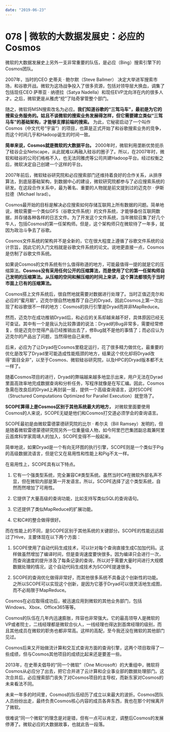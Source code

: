 ```yaml
---
date: "2019-06-23"
---  
```

      
# 078 | 微软的大数据发展史：必应的Cosmos
微软的大数据发展史上另外一支非常重要的队伍，是必应（Bing）搜索引擎下的Cosmos团队。

2007年，当时的CEO 史蒂夫 · 鲍尔默（Steve Ballmer） 决定大举进军搜索市场，和谷歌开战。微软为这场战争投入了很多资源，包括对领导层大换血，调集了包括现任CEO 萨蒂亚 · 纳德拉（Satya Nadella）和现任EVP沈向洋在内的很多人才。之后，微软更是从雅虎“挖”了陆奇掌管整个部门。

随之，微软将MSN搜索改名为必应。**我们知道谷歌的“三驾马车”，最初是为它的搜索业务服务的。姑且不谈微软的搜索业务发展得怎样，但它需要建立类似“三驾马车”的基础架构，才能够支撑前端的搜索。** 为此，它秘密启动了一个叫作Cosmos（中文代号“宇宙”）的项目，也算是正式开始了和谷歌搜索业务的竞争，而这个时间几乎和Hadoop诞生的时间一致。

<!-- [[[read_end]]] -->

**简单来说，Cosmos就是微软的大数据平台。** 2000年时，微软利用垄断优势扼杀了硅谷企业Netscape，从此就难以再融入硅谷的圈子了。所以，在2007年时，微软和硅谷的公司们格格不入，也无法同雅虎等公司共建Hadoop平台。经过权衡之后，微软决定自己创建一个这样的平台。

2007年前后，微软硅谷研究院和必应搜索部门还维持着良好的合作关系，从排序算法，到底层基础架构，到数据中心的建设，微软研究院都参与了必应搜索系统的研发。在这段合作关系中，最为著名、重要的人物就是前文提到过的迈克尔 · 伊斯拉德（Michael Israd）。

Cosmos最开始的目标是解决必应搜索如何存储互联网上所有数据的问题。简单地说，微软需要一个类似GFS（谷歌文件系统）的文件系统，才能够备份互联网数据，并存储各种各样的日志文件。为了开发这个文件系统，当年微软召集了好几个牛人，包括Cosmos的第一任架构师。但是，这个架构师只在微软待了一年多，就因为政治斗争去了谷歌。

Cosmos文件系统的架构并不是全新的，它在很大程度上遵循了谷歌文件系统的设计宗旨，因此它的入门文档就是谷歌文件系统的论文。说地更直接一点，Cosmos是仿制了谷歌文件系统。

如果说Cosmos的文件系统有什么值得称道的地方，可能最值得一提的就是它的压缩算法。**Cosmos没有采用任何公开的压缩算法，而是使用了它的第一任架构师自己发明的压缩算法。从压缩的空间和解压缩的时间上来讲，这个算法都领先于当时市面上已有的压缩算法。**

Cosmos搭上文件系统后，很自然地就需要对数据进行处理了。当时正值迈克尔和必应的“蜜月期”，迈克尔很自然地推荐了自己的Dryad，因此Cosmos上第一次出现了和谷歌很不一样的地方：Cosmos的执行引擎是Dryad而并非MapReduce。

然而，迈克尔在成功推销Dryad后，和必应的关系却越来越不好，具体原因已经无可查证。其中有一个是我认为比较靠谱的说法：Dryad的Bug非常多，需要经常修复，但是迈克尔觉得产品已经推销出去了，修Bug就不是他的事情了；而必应认为迈克尔的产品出了问题，当然得他自己来修。

后来，必应为了让Dryad在Cosmos里稳定运行，花了很多精力做优化，最重要的优化是改写了Dryad里可能造成性能瓶颈的地方，结果这个优化却将Dryad改得“面目全非”，以至于Cosmos、微软硅谷研究院，以及HPC的Dryad版本都不太一样了。

随着Cosmos项目的进行，Dryad的弊端越来越多地显示出来，用户无法在Dyrad里面高效率地完成数据查询和分析任务，写程序就像是在写汇编。因此，Cosmos急需在改良后的Dryad上再封装一层，提供一个高级查询语言，这时SCOPE（Structured Computations Optimized for Parallel Execution）就登场了。

**SCOPE算得上是Cosmos区别于其他系统最大的地方，** 对微软里面要使用Cosmos的人来说，SCOPE无疑是他们和Cosmos打交道必须学会的查询语言。

SCOPE最初是由微软雷德蒙德研究院的比尔 · 希尔夫（Bill Ramsey）发明的，但是随着微软雷德蒙德研究院另外一位重量级人物，如今阿里巴巴集团副总裁兼阿里云首席科学家周靖人的加入，SCOPE变得不一般起来。

简单地说，如果Dryad是一个有向无环图的执行引擎，SCOPE则是一个类似于Pig的高级数据流语言，但是它又在易用性和性能上和Pig不太一样。

在易用性上，SCOPE具有以下特点。

1.  它有一个强类型系统，完全兼容C#类型系统。虽然当时C#在微软外部名声不显，但在微软内部是第一开发语言。所以，SCOPE选择了这个类型系统，自然而然增加了可用性。

2.  它提供了大量高级的查询功能，比如支持写类似SQL的查询语句。

3.  它还提供了类似MapReduce的扩展功能。

4.  它和C#的整合做得很好。

而在性能上的不同，是SCOPE区别于其他系统的关键部分。SCOPE的性能远远超过了Hive，主要体现在以下两个方面：

1.  SCOPE使用了自动代码生成技术，可以针对每个查询直接生成C加加代码。这样做虽然增加了编译时间，但是查询速度要快很多。因为编译只会进行一次，而查询速度的提升涉及了每条记录的查询，所以对于需要大量时间进行大规模数据处理的情况，这个自动代码生成技术为SCOPE提速很多。

2.  SCOPE的查询优化做得非常好，而其他很多系统不具备这个创新性的功能。之所以SCOPE可以实现这个创新，是因为它基于Dryad可以很灵活地生成图，而不必局限于MapReduce。

Cosmos在必应取得成功后，被迅速应用到微软的其他业务部门，包括Windows、Xbox、Office365等等。

Cosmos的队伍在几年内迅速膨胀，阵容也非常强大。它的最高领导人是微软的VP或者院士，二线经理都是微软合伙人，一线经理也得达到首席经理的级别，而且其他成员在微软的职务也都非常高。这样的高配，至今我还没在微软的其他部门见过。

Cosmos后来又开始做流计算和交互式查询方面的查询引擎，这两个项目取得了一些成绩，但与Cosmos其他项目的成绩比起来还是要差一些。

2013年，在史蒂夫倡导的“同一个微软”（One Microsoft）的大重组中，微软将Cosmos从必应分了出去，把它合并进了云计算和企业事业部的数据处理部门。这次合并后，必应搜索部门丧失了对Cosmos项目的主导权，而新东家对Cosmos的未来看法不同。

未来一年多的时间里，Cosmos的队伍经历了成立以来最大的波折。Cosmos团队人员纷纷出走，最终负责Cosmos核心内容的成员各奔东西，我也在那个时候离开了微软。

很难说“同一个微软”的理念是对是错，但有一点可以肯定，调整后Cosmos的发展停滞了。微软必应的大数据故事，也就此告一段落。